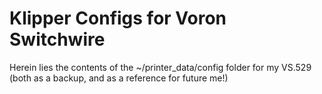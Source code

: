 # Klipper Configs for Voron Switchwire
Herein lies the contents of the ~/printer_data/config folder for my VS.529 (both as a backup, and as a reference for future me!)